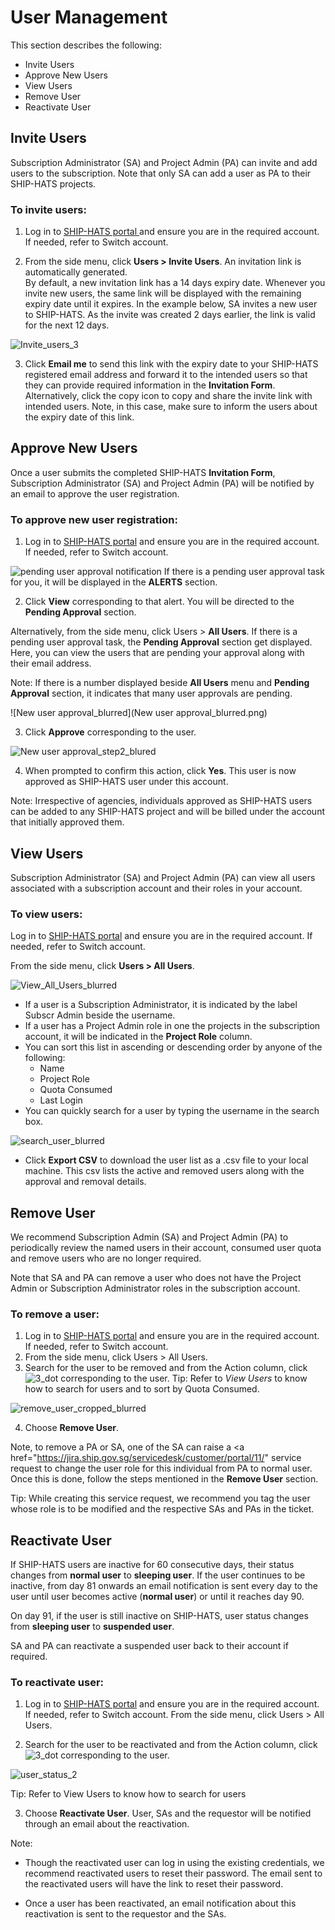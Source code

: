 # User Management 
This section describes the following: 
* Invite Users 
* Approve New Users 
* View Users 
* Remove User 
* Reactivate User 


## Invite Users 
Subscription Administrator (SA) and Project Admin (PA) can invite and add users to the subscription. Note that only SA can add a user as PA to their SHIP-HATS projects. 

### To invite users:

1. Log in to <a href="https://www.ship.gov.sg/"> SHIP-HATS portal </a> and ensure you are in the required account. If needed, refer to Switch account. 

2. From the side menu, click **Users > Invite Users**. An invitation link is automatically generated.  
By default, a new invitation link has a 14 days expiry date.  Whenever you invite new users, the same link will be displayed with the remaining expiry date until it expires. In the example below, SA invites a new user to SHIP-HATS. As the invite was created 2 days earlier, the link is valid for the next 12 days. 

![Invite_users_3](Invite_users_3.png)

3. Click **Email me** to send this link with the expiry date to your SHIP-HATS registered email address and forward it to the intended users so that they can provide required information in the **Invitation Form**. 
Alternatively, click the copy icon to copy and share the invite link with intended users. Note, in this case, make sure to inform the users about the expiry date of this link. 

## Approve New Users 
Once a user submits the completed SHIP-HATS **Invitation Form**, Subscription Administrator (SA) and Project Admin (PA) will be notified by an email to approve the user registration. 

### To approve new user registration:
1. Log in to <a href="https://www.ship.gov.sg/"> SHIP-HATS portal</a> and ensure you are in the required account. If needed, refer to Switch account. 

![pending user approval notification](pending_user_approval_notification.png)
If there is a pending user approval task for you, it will be displayed in the **ALERTS** section.  

2. Click **View** corresponding to that alert. You will be directed to the **Pending Approval** section. 

Alternatively, from the side menu, click Users > **All Users**. If there is a pending user approval task, the **Pending Approval** section get displayed. Here, you can view the users that are pending your approval along with their email address.  

Note: If there is a number displayed beside **All Users** menu and **Pending Approval** section, it indicates that many user approvals are pending.  

![New user approval_blurred](New user approval_blurred.png)

3. Click **Approve** corresponding to the user. 

![New user approval_step2_blured](New_user_approval_step2_blured.png)

4. When prompted to confirm this action, click **Yes**. This user is now approved as SHIP-HATS user under this account. 

Note: Irrespective of agencies, individuals approved as SHIP-HATS users can be added to any SHIP-HATS project and will be billed under the account that initially approved them.  

## View Users

Subscription Administrator (SA) and Project Admin (PA) can view all users associated with a subscription account and their roles in your account. 

### To view users: 

Log in to <a href="https://www.ship.gov.sg/"> SHIP-HATS portal</a> and ensure you are in the required account. If needed, refer to Switch account. 

From the side menu, click **Users > All Users**. 

![View_All_Users_blurred](View_All_Users_blurred_2.png)

* If a user is a Subscription Administrator, it is indicated by the label Subscr Admin beside the username. 
* If a user has a Project Admin role in one the projects in the subscription account, it will be indicated in the **Project Role** column. 
* You can sort this list in ascending or descending order by anyone of the following: 
  * Name 
  * Project Role
  * Quota Consumed
  * Last Login
* You can quickly search for a user by typing the username in the search box. 

![search_user_blurred](search_user_blurred.png)

* Click **Export CSV** to download the user list as a .csv file to your local machine. This csv lists the active and removed users along with the approval and removal details.

## Remove User 

We recommend Subscription Admin (SA) and Project Admin (PA) to periodically review the named users in their account, consumed user quota and remove users who are no longer required. 

Note that SA and PA can remove a user who does not have the Project Admin or Subscription Administrator roles in the subscription account. 

### To remove a user: 

1. Log in to <a href="https://www.ship.gov.sg/"> SHIP-HATS portal</a> and ensure you are in the required account. If needed, refer to Switch account. 
2. From the side menu, click Users > All Users. 
3. Search for the user to be removed and from the Action column, click ![3_dot](3_dot.png) corresponding to the user. 
Tip: Refer to *View Users* to know how to search for users and to sort by Quota Consumed. 

![remove_user_cropped_blurred](remove_user_cropped_blurred.png)

4. Choose **Remove User**. 

Note, to remove a PA or SA, one of the SA can raise a <a href="https://jira.ship.gov.sg/servicedesk/customer/portal/11/" service request </a> to change the user role for this individual from PA to normal user. Once this is done, follow the steps mentioned in the **Remove User** section. 

Tip:  While creating this service request, we recommend you tag the user whose role is to be modified and the respective SAs and PAs in the ticket. 

## Reactivate User 

If SHIP-HATS users are inactive for 60 consecutive days, their status changes from **normal user** to **sleeping user**. If the user continues to be inactive, from day 81 onwards an email notification is sent every day to the user until user becomes active (**normal user**) or until it reaches day 90.  

On day 91, if the user is still inactive on SHIP-HATS, user status changes from **sleeping user** to **suspended user**.  

SA and PA can reactivate a suspended user back to their account if required. 

### To reactivate user: 

1. Log in to <a href="https://www.ship.gov.sg/"> SHIP-HATS portal</a> and ensure you are in the required account. If needed, refer to Switch account. From the side menu, click Users > All Users. 

2. Search for the user to be reactivated and from the Action column, click ![3_dot](3_dot.png) corresponding to the user. 

![user_status_2](user_status_2.png)

Tip: Refer to View Users to know how to search for users 

3. Choose **Reactivate User**. User, SAs and the requestor will be notified through an email about the reactivation.  

Note:
* Though the reactivated user can log in using the existing credentials, we recommend reactivated users to reset their password. The email sent to the reactivated users will have the link to reset their password. 

* Once a user has been reactivated, an email notification about this reactivation is sent to the requestor and the SAs. 
